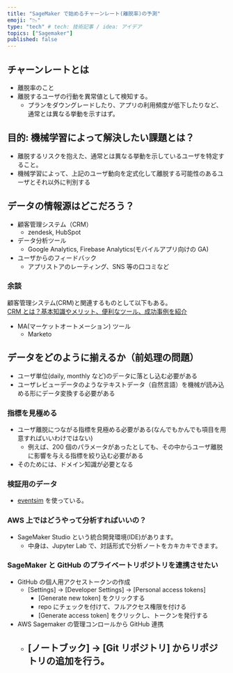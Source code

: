```yaml
---
title: "SageMaker で始めるチャーンレート(離脱率)の予測"
emoji: "📉"
type: "tech" # tech: 技術記事 / idea: アイデア
topics: ["Sagemaker"]
published: false
---
```


## チャーンレートとは

- 離脱率のこと
- 離脱するユーザの行動を異常値として検知する。
  - プランをダウングレードしたり、アプリの利用頻度が低下したりなど、通常とは異なる挙動を示すはず。

## 目的: 機械学習によって解決したい課題とは？

- 離脱するリスクを抱えた、通常とは異なる挙動を示しているユーザを特定すること。
- 機械学習によって、上記のユーザ動向を定式化して離脱する可能性のあるユーザとそれ以外に判別する

## データの情報源はどこだろう？

- 顧客管理システム（CRM）
  - zendesk, HubSpot
- データ分析ツール
  - Google Analytics, Firebase Analytics(モバイルアプリ向けの GA)
- ユーザからのフィードバック
  - アプリストアのレーティング、SNS 等の口コミなど

### 余談

顧客管理システム(CRM)と関連するものとして以下もある。  
[CRM とは？基本知識やメリット、便利なツール、成功事例を紹介](https://jp.marketo.com/content/what-is-crm.html)

- MA(マーケットオートメーション) ツール
  - Marketo

## データをどのように揃えるか（前処理の問題）

- ユーザ単位(daily, monthly など)のデータに落とし込む必要がある
- ユーザレビューデータのようなテキストデータ（自然言語）を機械が読み込める形にデータ変換する必要がある

### 指標を見極める

- ユーザ離脱につながる指標を見極める必要がある(なんでもかんでも項目を用意すればいいわけではない)
  - 例えば、200 個のパラメータがあったとしても、その中からユーザ離脱に影響を与える指標を絞り込む必要がある
- そのためには、ドメイン知識が必要となる

### 検証用のデータ

- [eventsim](https://github.com/Interana/eventsim) を使っている。

### AWS 上ではどうやって分析すればいいの？

- SageMaker Studio という統合開発環境(IDE)があります。
  - 中身は、Jupyter Lab で、対話形式で分析ノートをカキカキできます。

### SageMaker と GitHub のプライベートリポジトリを連携させたい

- GitHub の個人用アクセストークンの作成
  - [Settings] -> [Developer Settings] -> [Personal access tokens]
    - [Generate new token] をクリックする
    - repo にチェックを付けて、フルアクセス権限を付ける
    - [Generate access token] をクリックし、トークンを発行する
- AWS Sagemaker の管理コンロールから GitHub 連携
  - [ノートブック] -> [Git リポジトリ] からリポジトリの追加を行う。
    -
